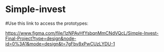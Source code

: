# Simple-invest

#Use this link to access the prototypes:

https://www.figma.com/file/1zNPAyHfYsbqnMmCNdVQcL/Simple-Invest-Final-Project?type=design&node-id=0%3A1&mode=design&t=7gFbv8xPwCUzLYDU-1
